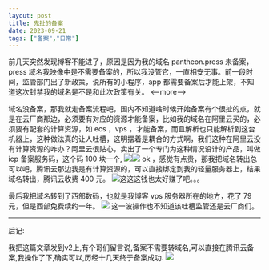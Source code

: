 ```yaml
---
layout: post
title: 鬼扯的备案
date: 2023-09-21
tags: ["备案","日常"]
---
```


前几天突然发现博客不能进了，原因是因为我的域名 pantheon.press 未备案，press 域名我映像中是不需要备案的，所以我没管它，一直相安无事。前一段时间，监管部门出了新政策，说所有的小程序，app 都需要备案后才能上架，不知道这次封禁我的域名是不是和此次政策有关。
<--more-->

域名没备案，那我就走备案流程吧，国内不知道啥时候开始备案有个很扯的点，就是在云厂商那边，必须要有对应的资源才能备案，比如我的域名在阿里云买的，必须要有配套的计算资源，如 ecs ，vps ，才能备案，而且解析也只能解析到这台机器上，这种做法真的让人吐槽，这明摆着是耦合的方式啊，我们这种在阿里云没有计算资源的咋办？阿里云很贴心，卖出了一个专门为这种情况设计的产品，叫做icp 备案服务码，这个码 100 块一个,
[![](https://pantheon-blog.oss-cn-beijing.aliyuncs.com/29c4b8351bace845b7994a62aaf4e7b.png)](29c4b8351bace845b7994a62aaf4e7b.png)[![](https://pantheon-blog.oss-cn-beijing.aliyuncs.com/8a1154a1a2f2f1fbc70d40b5f24340c.png)](8a1154a1a2f2f1fbc70d40b5f24340c.png)
ok ，感觉有点贵，那我把域名转出总可以吧，腾讯云那边我是有计算资源的，可以直接绑定到我的轻量服务器上，结果域名转出，腾讯云收费 400 元。
[![](https://pantheon-blog.oss-cn-beijing.aliyuncs.com/f81823f6227e1196f7a56716389ff9e.png)](f81823f6227e1196f7a56716389ff9e.png)这这这钱也太好赚了吧。。。

最后我把域名转到了西部数码，也就是我博客 vps 服务器所在的地方，花了 79 元，但是西部免费续约一年。
[![](https://pantheon-blog.oss-cn-beijing.aliyuncs.com/d0f94fcaf8e23d558e9c8e6dc5fe1a9.png)](d0f94fcaf8e23d558e9c8e6dc5fe1a9.png)
这一波操作也不知道该吐槽监管还是云厂商们。

* * *

后记:

我把这篇文章发到v2上,有个哥们留言说,备案不需要转域名,可以直接在腾讯云备案,我操作了下,确实可以,历经十几天终于备案成功.
[![](https://pantheon-blog.oss-cn-beijing.aliyuncs.com/20230921101601.png)](20230921101601.png)
